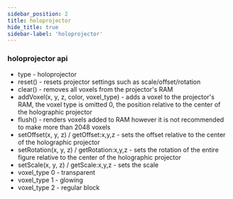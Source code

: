 ```yaml
---
sidebar_position: 2
title: holoprojector
hide_title: true
sidebar-label: 'holoprojector'
---
```


### holoprojector api
* type - holoprojector
* reset() - resets projector settings such as scale/offset/rotation
* clear() - removes all voxels from the projector's RAM
* addVoxel(x, y, z, color, voxel_type) - adds a voxel to the projector's RAM, the voxel type is omitted 0,
the position relative to the center of the holographic projector
* flush() - renders voxels added to RAM
however it is not recommended to make more than 2048 voxels
* setOffset(x, y, z) / getOffset:x,y,z - sets the offset relative to the center of the holographic projector
* setRotation(x, y, z) / getRotation:x,y,z - sets the rotation of the entire figure relative to the center of the holographic projector
* setScale(x, y, z) / getScale:x,y,z - sets the scale
* voxel_type 0 - transparent
* voxel_type 1 - glowing
* voxel_type 2 - regular block